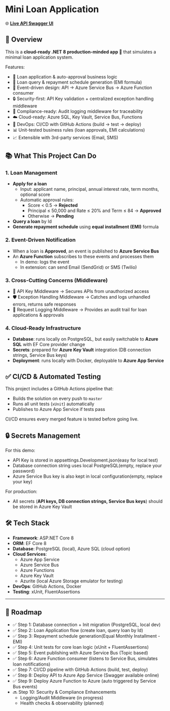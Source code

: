 # Mini Loan Application
🌐 **[Live API Swagger UI](https://mini-loan-app-api-bdbzafd7a6dkb2dm.australiaeast-01.azurewebsites.net/swagger/index.html)**

## 🎯 Overview
This is a **cloud-ready .NET 8 production-minded app 💼** that simulates a minimal loan application system.  

Features:
- 📑 Loan application & auto-approval business logic
- 🔄 Loan query & repayment schedule generation (EMI formula)
- 📡 Event-driven design: API → Azure Service Bus → Azure Function consumer
- 🔒 Security-first: API Key validation + centralized exception handling middleware
- 🧾 Compliance-ready: Audit logging middleware for traceability
- ☁️ Cloud-ready: Azure SQL, Key Vault, Service Bus, Functions
- 🤖 DevOps: CI/CD with GitHub Actions (build → test → deploy)
- 📊 Unit-tested business rules (loan approvals, EMI calculations)
- 📈 Extensible with 3rd-party services (Email, SMS)


## 📚 What This Project Can Do

### 1. Loan Management
- **Apply for a loan**
    - Input: applicant name, principal, annual interest rate, term months, optional score
    - Automatic approval rules:
        - Score < 0.5 → **Rejected**
        - Principal ≤ 50,000 and Rate ≤ 20% and Term ≤ 84 → **Approved**
        - Otherwise → **Pending**
- **Query a loan** by Id
- **Generate repayment schedule** using **equal installment (EMI)** formula

### 2. Event-Driven Notification
- When a loan is **Approved**, an event is published to **Azure Service Bus**
- An **Azure Function** subscribes to these events and processes them
    - In demo: logs the event
    - In extension: can send Email (SendGrid) or SMS (Twilio)
### 3. Cross-Cutting Concerns (Middleware)

- 🔑 API Key Middleware → Secures APIs from unauthorized access
- 🛡️ Exception Handling Middleware → Catches and logs unhandled errors, returns safe responses
- 🧾 Request Logging Middleware → Provides an audit trail for loan applications & approvals

### 4. Cloud-Ready Infrastructure
- **Database**: runs locally on PostgreSQL, but easily switchable to **Azure SQL** with EF Core provider change
- **Secrets**: prepared for **Azure Key Vault** integration (DB connection strings, Service Bus keys)
- **Deployment**: runs locally with Docker, deployable to **Azure App Service**

## ✅ CI/CD & Automated Testing

This project includes a GitHub Actions pipeline that:

- Builds the solution on every push to `master`
- Runs all unit tests (`xUnit`) automatically
- Publishes to Azure App Service if tests pass

CI/CD ensures every merged feature is tested before going live.

## 🔒 Secrets Management
For this demo:
- API Key is stored in appsettings.Development.json(easy for local test)
- Database connection string uses local PostgreSQL(empty, replace your password)
- Azure Service Bus key is also kept in local configuration(empty, replace your key)

For production:
- All secrets (**API keys, DB connection strings, Service Bus keys**) should be stored in Azure Key Vault




## 🛠️ Tech Stack
- **Framework**: ASP.NET Core 8
- **ORM**: EF Core 8
- **Database**: PostgreSQL (local), Azure SQL (cloud option)
- **Cloud Services**:
    - Azure App Service
    - Azure Service Bus
    - Azure Functions
    - Azure Key Vault
    -  Azurite (local Azure Storage emulator for testing)
- **DevOps**: GitHub Actions, Docker
- **Testing**: xUnit, FluentAssertions

---

## 🚀 Roadmap
- ✅ Step 1: Database connection + Init migration (PostgreSQL, local dev)
- ✅ Step 2: Loan Application flow (create loan, query loan by Id)
- ✅ Step 3: Repayment schedule generation(Equal Monthly Installment -EMI)
- ✅ Step 4: Unit tests for core loan logic (xUnit + FluentAssertions)
- ✅ Step 5: Event publishing with Azure Service Bus (Topic based)
- ✅ Step 6: Azure Function consumer (listens to Service Bus, simulates loan notifications)
- ✅ Step 7: CI/CD pipeline with GitHub Actions (build, test, deploy)
- ✅ Step 8: Deploy API to Azure App Service (Swagger available online)
- ✅ Step 9: Deploy Azure Function to Azure (auto triggered by Service Bus events)
- 🔜 Step 10: Security & Compliance Enhancements
  - Logging/Audit Middleware (in progress)
  - Health checks & observability (planned)

